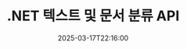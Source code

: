 ---
############################# Static ############################
layout: "landing"
date: 2025-03-17T22:16:00
draft: false

lang: ko
product: "Classification"
product_tag: "classification"
platform: "Net"
platform_tag: "net"

############################# Drop-down ############################
supported_platforms:
  items:
    # supported_platforms loop
    - title: ".NET"
      tag: "net"

############################# Head ############################
head_title: "텍스트 및 문서 분류를 위한 .NET API"
head_description: "IAB-2, 문서 및 감성 분류법을 사용하여 텍스트와 문서를 분류하는 C# .NET API. PDF, DOC, DOCX, RTF 및 TXT를 포함한 다양한 형식의 콘텐츠를 분류합니다."

############################# Header ############################
title: ".NET 텍스트 및 문서 분류 API"
description: "다양한 분류법을 사용하여 .NET 애플리케이션에서 텍스트와 문서를 분류하세요."
words:
  for: "for"

actions:
  main: "NuGet을 통해 평가판 다운로드"
  main_link: "https://www.nuget.org/packages/GroupDocs.Classification"
  alt: "라이선싱"
  alt_link: "https://purchase.groupdocs.com/pricing/classification/net/"
  title: "시작할 준비가 되셨나요?"
  description: "GroupDocs.Classification 기능을 무료로 사용해보거나 라이선스를 요청하세요"

release:
  title: "버전 {0} 출시"
  notes: "새로운 기능 보기"
  downloads: "다운로드"
  link: "https://releases.groupdocs.com/classification/net/"

code:
  title: "C#에서 IAB-2 분류법으로 PDF 분류하기"
  more: "더 많은 예제"
  more_link: "https://github.com/groupdocs-classification/GroupDocs.Classification-for-.NET"
  install: "dotnet add package GroupDocs.Classification"
  content: |
    ```csharp {style=abap}   
    // Classifier 인스턴스 생성
    var classifier = new GroupDocs.Classification.Classifier();

    // IAB-2 분류법을 사용하여 PDF 문서 분류
    var response = classifier.Classify("document.pdf", ".", 3, Taxonomy.Iab2);

    // 최상의 클래스 이름과 확률 출력
    Console.WriteLine(response.BestClassName);
    Console.WriteLine(response.BestClassProbability);
    ```

############################# Overview ############################
overview:
  enable: true
  title: "GroupDocs.Classification 개요"
  description: "다양한 분류법을 사용한 자동화된 텍스트 및 문서 분류를 위한 .NET 솔루션."
  features:
    # feature loop
    - title: "C#으로 텍스트 및 문서 분류"
      content: "GroupDocs.Classification for .NET을 사용하여 IAB-2, 문서 및 감성 분류법으로 콘텐츠를 쉽게 분류하세요."

    # feature loop
    - title: "다양한 파일 형식 지원"
      content: "PDF, DOC, DOCX, RTF, TXT 등 다양한 문서 유형을 처리합니다."

    # feature loop
    - title: "유연한 분류 옵션"
      content: "반환할 결과 수를 선택하고 문서 분류법에 대한 정밀도/재현율 균형을 조정하세요."

############################# Platforms ############################
platforms:
  enable: true
  title: "플랫폼 독립성"
  description: "GroupDocs.Classification for .NET은 다음 운영 체제, 프레임워크 및 패키지 관리자를 지원합니다"
  items:
    # platform loop
    - title: "Amazon"
      image: "amazon"
    # platform loop
    - title: "Docker"
      image: "docker"
    # platform loop
    - title: "Windows"
      image: "windows"
    # platform loop
    - title: "Linux"
      image: "linux"
    # platform loop
    - title: "macOS"
      image: "finder"
    # platform loop
    - title: ".NET"
      image: "net"
    # platform loop
    - title: "NuGet"
      image: "nuget"

############################# File formats ############################
formats:
  enable: true
  title: "지원되는 파일 형식"
  description: |
    GroupDocs.Classification for .NET은 다음 [파일 형식](https://docs.groupdocs.com/classification/net/supported-document-formats/)으로 작업을 지원합니다.
  groups:
    # group loop
    - color: "green"
      content: |
        ### Microsoft Office 형식
        * **Word:** DOC, DOCM, DOCX, DOT, DOTM, DOTX, RTF
    # group loop
    - color: "blue"
      content: |
        ### OpenDocument 및 기타 형식
        * **OpenOffice:** ODT, OTT
        * **고정 레이아웃:** PDF
        * **기타:** TXT

############################# Features ############################
features:
  enable: true
  title: "GroupDocs.Classification 기능"
  description: "고급 분류법과 옵션을 사용하여 텍스트와 문서를 분류합니다."

  items:
    # feature loop
    - icon: "viewhtml"
      title: "다양한 분류법"
      content: "다양한 분류를 위해 IAB-2, 문서 및 감성 분류법을 지원합니다."

    # feature loop
    - icon: "rasterize"
      title: "다국어 지원"
      content: "영어와 중국어로 감성 분류를 수행합니다."

    # feature loop
    - icon: "sourcecode"
      title: "맞춤형 결과"
      content: "반환할 분류 결과 수를 지정합니다."

    # feature loop
    - icon: "transform"
      title: "정밀도 제어"
      content: "문서 분류법 분류에 대한 정밀도/재현율 균형을 조정합니다."

    # feature loop
    - icon: "adjustment"
      title: "다양한 파일 형식"
      content: "PDF, DOC, DOCX, RTF 및 TXT를 포함한 다양한 문서 형식과 호환됩니다."

    # feature loop
    - icon: "complex"
      title: "쉬운 통합"
      content: "ASP.NET 및 Windows 앱을 포함한 모든 .NET 애플리케이션과 원활하게 통합됩니다."

############################# Code samples ############################
code_samples:
  enable: true
  title: "코드 샘플"
  description: "일반적인 GroupDocs.Classification for .NET 작업의 일부 사용 사례"
  items:
    # code sample loop
    - title: "IAB-2 분류법을 사용하여 텍스트 분류"
      content: |
        이 예제는 IAB-2 분류법을 사용하여 원시 텍스트를 분류하는 방법을 보여줍니다:
        
        ```csharp {style=abap}
        // 분류 요청 생성
        var request = new ClassifyRequest(new BaseRequest()
        {
            Description = "텍스트 분류 시도"
        }, "3");

        // 분류 결과 가져오기
        var response = apiInstance.Classify(request);

        // 결과 출력
        Console.WriteLine(response.ToString());
        ```
        
    # code sample loop
    - title: "문서의 감성 분석"
      content: |
        감성 분류법을 사용하여 문서에 대한 감성 분석을 수행할 수 있습니다:
        
        ```csharp {style=abap}
        // Classifier 인스턴스 생성
        var classifier = new GroupDocs.Classification.Classifier();

        // 감성 분류법을 사용하여 문서 분류
        var response = classifier.Classify("document.pdf", ".", 3, Taxonomy.Sentiment);

        // 감성과 확률 출력
        Console.WriteLine($"감성: {response.BestClassName}");
        Console.WriteLine($"확률: {response.BestClassProbability}");
        ```

---